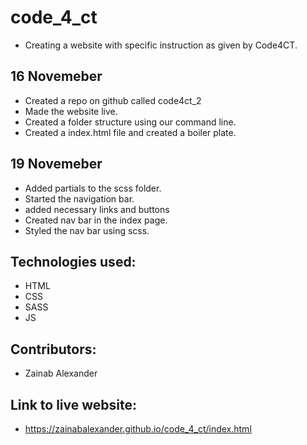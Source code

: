 # code_4_ct
- Creating a website with specific  instruction as given by Code4CT.

## 16 Novemeber
- Created a repo on github called code4ct_2
- Made the website live.
- Created a folder structure using our command
  line.
- Created a index.html file and created a boiler plate.

## 19 Novemeber
- Added partials to the scss folder.
- Started the navigation bar.
- added necessary links and buttons
- Created nav bar in the index page.
- Styled the nav bar using  scss.

## Technologies used:
- HTML
- CSS 
- SASS
- JS

## Contributors:
- Zainab Alexander

## Link to live website:
- https://zainabalexander.github.io/code_4_ct/index.html